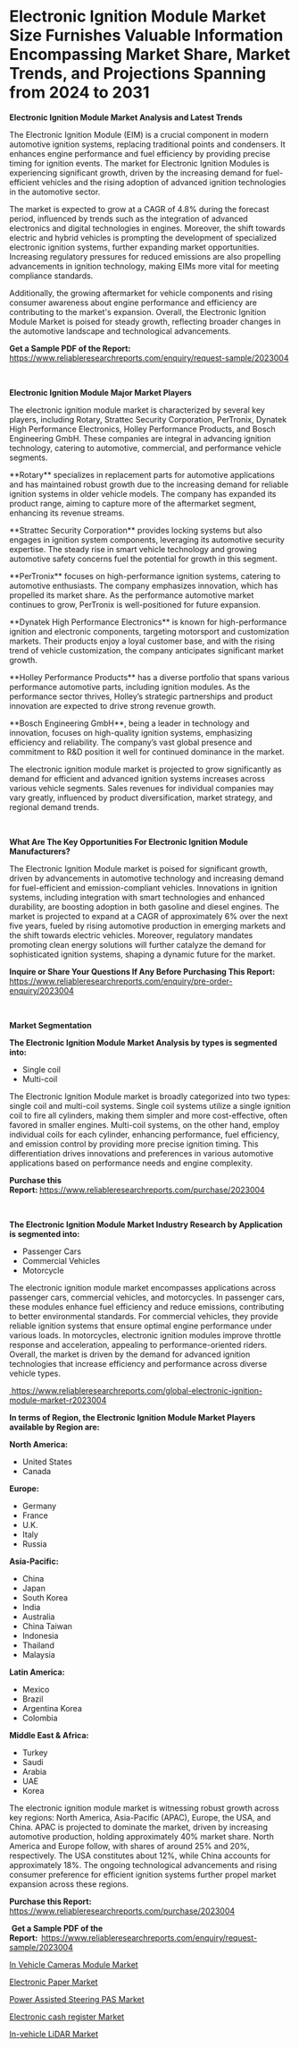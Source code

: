 <p><h1>Electronic Ignition Module Market Size Furnishes Valuable Information Encompassing Market Share, Market Trends, and Projections Spanning from 2024 to 2031</h1></p><p><strong>Electronic Ignition Module Market Analysis and Latest Trends</strong></p>
<p><p>The Electronic Ignition Module (EIM) is a crucial component in modern automotive ignition systems, replacing traditional points and condensers. It enhances engine performance and fuel efficiency by providing precise timing for ignition events. The market for Electronic Ignition Modules is experiencing significant growth, driven by the increasing demand for fuel-efficient vehicles and the rising adoption of advanced ignition technologies in the automotive sector.</p><p>The market is expected to grow at a CAGR of 4.8% during the forecast period, influenced by trends such as the integration of advanced electronics and digital technologies in engines. Moreover, the shift towards electric and hybrid vehicles is prompting the development of specialized electronic ignition systems, further expanding market opportunities. Increasing regulatory pressures for reduced emissions are also propelling advancements in ignition technology, making EIMs more vital for meeting compliance standards.</p><p>Additionally, the growing aftermarket for vehicle components and rising consumer awareness about engine performance and efficiency are contributing to the market's expansion. Overall, the Electronic Ignition Module Market is poised for steady growth, reflecting broader changes in the automotive landscape and technological advancements.</p></p>
<p><strong>Get a Sample PDF of the Report:&nbsp;</strong> <a href="https://www.reliableresearchreports.com/enquiry/request-sample/2023004?utm_campaign=7&utm_medium=2&utm_source=Github&utm_content=ia&utm_term=28102024&utm_id=electronic-ignition-module">https://www.reliableresearchreports.com/enquiry/request-sample/2023004</a></p>
<p>&nbsp;</p>
<p><strong>Electronic Ignition Module Major Market Players</strong></p>
<p><p>The electronic ignition module market is characterized by several key players, including Rotary, Strattec Security Corporation, PerTronix, Dynatek High Performance Electronics, Holley Performance Products, and Bosch Engineering GmbH. These companies are integral in advancing ignition technology, catering to automotive, commercial, and performance vehicle segments.</p><p>**Rotary** specializes in replacement parts for automotive applications and has maintained robust growth due to the increasing demand for reliable ignition systems in older vehicle models. The company has expanded its product range, aiming to capture more of the aftermarket segment, enhancing its revenue streams.</p><p>**Strattec Security Corporation** provides locking systems but also engages in ignition system components, leveraging its automotive security expertise. The steady rise in smart vehicle technology and growing automotive safety concerns fuel the potential for growth in this segment.</p><p>**PerTronix** focuses on high-performance ignition systems, catering to automotive enthusiasts. The company emphasizes innovation, which has propelled its market share. As the performance automotive market continues to grow, PerTronix is well-positioned for future expansion.</p><p>**Dynatek High Performance Electronics** is known for high-performance ignition and electronic components, targeting motorsport and customization markets. Their products enjoy a loyal customer base, and with the rising trend of vehicle customization, the company anticipates significant market growth.</p><p>**Holley Performance Products** has a diverse portfolio that spans various performance automotive parts, including ignition modules. As the performance sector thrives, Holley’s strategic partnerships and product innovation are expected to drive strong revenue growth.</p><p>**Bosch Engineering GmbH**, being a leader in technology and innovation, focuses on high-quality ignition systems, emphasizing efficiency and reliability. The company’s vast global presence and commitment to R&D position it well for continued dominance in the market.</p><p>The electronic ignition module market is projected to grow significantly as demand for efficient and advanced ignition systems increases across various vehicle segments. Sales revenues for individual companies may vary greatly, influenced by product diversification, market strategy, and regional demand trends.</p></p>
<p>&nbsp;</p>
<p><strong>What Are The Key Opportunities For Electronic Ignition Module Manufacturers?</strong></p>
<p><p>The Electronic Ignition Module market is poised for significant growth, driven by advancements in automotive technology and increasing demand for fuel-efficient and emission-compliant vehicles. Innovations in ignition systems, including integration with smart technologies and enhanced durability, are boosting adoption in both gasoline and diesel engines. The market is projected to expand at a CAGR of approximately 6% over the next five years, fueled by rising automotive production in emerging markets and the shift towards electric vehicles. Moreover, regulatory mandates promoting clean energy solutions will further catalyze the demand for sophisticated ignition systems, shaping a dynamic future for the market.</p></p>
<p><strong>Inquire or Share Your Questions If Any Before Purchasing This Report:</strong> <a href="https://www.reliableresearchreports.com/enquiry/pre-order-enquiry/2023004?utm_campaign=7&utm_medium=2&utm_source=Github&utm_content=ia&utm_term=28102024&utm_id=electronic-ignition-module">https://www.reliableresearchreports.com/enquiry/pre-order-enquiry/2023004</a></p>
<p>&nbsp;</p>
<p><strong>Market Segmentation</strong></p>
<p><strong>The Electronic Ignition Module Market Analysis by types is segmented into:</strong></p>
<p><ul><li>Single coil</li><li>Multi-coil</li></ul></p>
<p><p>The Electronic Ignition Module market is broadly categorized into two types: single coil and multi-coil systems. Single coil systems utilize a single ignition coil to fire all cylinders, making them simpler and more cost-effective, often favored in smaller engines. Multi-coil systems, on the other hand, employ individual coils for each cylinder, enhancing performance, fuel efficiency, and emission control by providing more precise ignition timing. This differentiation drives innovations and preferences in various automotive applications based on performance needs and engine complexity.</p></p>
<p><strong>Purchase this Report:&nbsp;</strong><a href="https://www.reliableresearchreports.com/purchase/2023004?utm_campaign=7&utm_medium=2&utm_source=Github&utm_content=ia&utm_term=28102024&utm_id=electronic-ignition-module">https://www.reliableresearchreports.com/purchase/2023004</a></p>
<p>&nbsp;</p>
<p><strong>The Electronic Ignition Module Market Industry Research by Application is segmented into:</strong></p>
<p><ul><li>Passenger Cars</li><li>Commercial Vehicles</li><li>Motorcycle</li></ul></p>
<p><p>The electronic ignition module market encompasses applications across passenger cars, commercial vehicles, and motorcycles. In passenger cars, these modules enhance fuel efficiency and reduce emissions, contributing to better environmental standards. For commercial vehicles, they provide reliable ignition systems that ensure optimal engine performance under various loads. In motorcycles, electronic ignition modules improve throttle response and acceleration, appealing to performance-oriented riders. Overall, the market is driven by the demand for advanced ignition technologies that increase efficiency and performance across diverse vehicle types.</p></p>
<p><a href="https://www.reliableresearchreports.com/global-electronic-ignition-module-market-r2023004?utm_campaign=7&utm_medium=2&utm_source=Github&utm_content=ia&utm_term=28102024&utm_id=electronic-ignition-module">&nbsp;https://www.reliableresearchreports.com/global-electronic-ignition-module-market-r2023004</a></p>
<p><strong>In terms of Region, the Electronic Ignition Module Market Players available by Region are:</strong></p>
<p>
    <p> <strong> North America: </strong>
        <ul>
            <li>United States</li>
            <li>Canada</li>
        </ul>
        </p> 
    <p> <strong> Europe: </strong>
        <ul>
            <li>Germany</li>
            <li>France</li>
            <li>U.K.</li>
            <li>Italy</li>
            <li>Russia</li>
        </ul>
        </p> 
    <p> <strong> Asia-Pacific: </strong>
        <ul>
            <li>China</li>
            <li>Japan</li>
            <li>South Korea</li>
            <li>India</li>
            <li>Australia</li>
            <li>China Taiwan</li>
            <li>Indonesia</li>
            <li>Thailand</li>
            <li>Malaysia</li>
        </ul>
        </p> 
    <p> <strong> Latin America: </strong>
        <ul>
            <li>Mexico</li>
            <li>Brazil</li>
            <li>Argentina Korea</li>
            <li>Colombia</li>
        </ul>
        </p> 
    <p> <strong> Middle East & Africa: </strong>
        <ul>
            <li>Turkey</li>
            <li>Saudi</li>
            <li>Arabia</li>
            <li>UAE</li>
            <li>Korea</li>
        </ul>
    </p>
    </p>
<p><p>The electronic ignition module market is witnessing robust growth across key regions: North America, Asia-Pacific (APAC), Europe, the USA, and China. APAC is projected to dominate the market, driven by increasing automotive production, holding approximately 40% market share. North America and Europe follow, with shares of around 25% and 20%, respectively. The USA constitutes about 12%, while China accounts for approximately 18%. The ongoing technological advancements and rising consumer preference for efficient ignition systems further propel market expansion across these regions.</p></p>
<p><strong>Purchase this Report: </strong><a href="https://www.reliableresearchreports.com/purchase/2023004?utm_campaign=7&utm_medium=2&utm_source=Github&utm_content=ia&utm_term=28102024&utm_id=electronic-ignition-module">https://www.reliableresearchreports.com/purchase/2023004</a></p>
<p>&nbsp;<strong>Get a Sample PDF of the Report:&nbsp;&nbsp;</strong><a href="https://www.reliableresearchreports.com/enquiry/request-sample/2023004?utm_campaign=7&utm_medium=2&utm_source=Github&utm_content=ia&utm_term=28102024&utm_id=electronic-ignition-module">https://www.reliableresearchreports.com/enquiry/request-sample/2023004</a></p>
<p><strong></strong></p>
<p><p><a href="https://github.com/lourdestd6bs/Market-Research-Report-List-1/blob/main/in-vehicle-cameras-module-market.md?utm_campaign=7&utm_medium=2&utm_source=Github&utm_content=ia&utm_term=28102024&utm_id=electronic-ignition-module">In Vehicle Cameras Module Market</a></p><p><a href="https://www.linkedin.com/pulse/electronic-paper-market-forecasts-trends-impact-analysis-2rpme?utm_campaign=7&utm_medium=2&utm_source=Github&utm_content=ia&utm_term=28102024&utm_id=electronic-ignition-module">Electronic Paper Market</a></p><p><a href="https://github.com/haydee0czminge/Market-Research-Report-List-1/blob/main/power-assisted-steering-pas-market.md?utm_campaign=7&utm_medium=2&utm_source=Github&utm_content=ia&utm_term=28102024&utm_id=electronic-ignition-module">Power Assisted Steering PAS Market</a></p><p><a href="https://issuu.com/reportprime-2/docs/electronic-cash-register-market-siz_2ee980841def2c?utm_campaign=7&utm_medium=2&utm_source=Github&utm_content=ia&utm_term=28102024&utm_id=electronic-ignition-module">Electronic cash register Market</a></p><p><a href="https://issuu.com/reportprime-2/docs/in-vehicle-lidar-market-size-2030.p_d4e3a4d000d48a?utm_campaign=7&utm_medium=2&utm_source=Github&utm_content=ia&utm_term=28102024&utm_id=electronic-ignition-module">In-vehicle LiDAR Market</a></p></p>